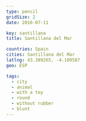 ```yaml
---
type: pencil
gridSize: 2
date: 2016-07-11

key: santillana
title: Santillana del Mar

countries: Spain
cities: Santillana del Mar
latlng: 43.389265, -4.109587
geo: ESP

tags:
  - city
  - animal
  - with a toy
  - round
  - without rubber
  - blunt
---
```

